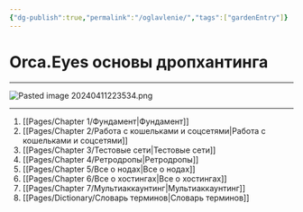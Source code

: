 ```yaml
---
{"dg-publish":true,"permalink":"/oglavlenie/","tags":["gardenEntry"]}
---
```



# Orca.Eyes основы дропхантинга

---

![Pasted image 20240411223534.png](/img/user/Images/Pasted%20image%2020240411223534.png)

---

1. [[Pages/Chapter 1/Фундамент\|Фундамент]]
2. [[Pages/Chapter 2/Работа с кошельками и соцсетями\|Работа с кошельками и соцсетями]]
3. [[Pages/Chapter 3/Тестовые сети\|Тестовые сети]]
4. [[Pages/Chapter 4/Ретродропы\|Ретродропы]]
5. [[Pages/Chapter 5/Все о нодах\|Все о нодах]]
6. [[Pages/Chapter 6/Все о хостингах\|Все о хостингах]]
7. [[Pages/Chapter 7/Мультиаккаунтинг\|Мультиаккаунтинг]]
8. [[Pages/Dictionary/Словарь терминов\|Словарь терминов]]
